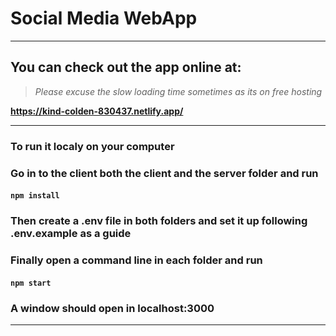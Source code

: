 # Social Media WebApp

------------------------------------------------------------------------------------------------------------------------------------------------------------------

## You can check out the app online at:

>*Please excuse the slow loading time sometimes as its on free hosting*

**https://kind-colden-830437.netlify.app/**

------------------------------------------------------------------------------------------------------------------------------------------------------------------

### To run it localy on your computer 

### Go in to the client both the client and the server folder and run

#### ```npm install```

### Then create a .env file in both folders and set it up following .env.example as a guide

### Finally open a command line in each folder and run 

#### ```npm start```

### A window should open in localhost:3000

------------------------------------------------------------------------------------------------------------------------------------------------------------------
